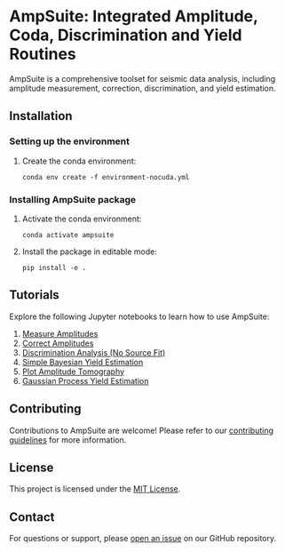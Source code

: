 # AmpSuite: Integrated Amplitude, Coda, Discrimination and Yield Routines

AmpSuite is a comprehensive toolset for seismic data analysis, including amplitude measurement, correction, discrimination, and yield estimation.

## Installation

### Setting up the environment

1. Create the conda environment:
   ```
   conda env create -f environment-nocuda.yml
   ```

### Installing AmpSuite package

1. Activate the conda environment:
   ```
   conda activate ampsuite
   ```

2. Install the package in editable mode:
   ```
   pip install -e .
   ```

## Tutorials

Explore the following Jupyter notebooks to learn how to use AmpSuite:

1. [Measure Amplitudes](notebooks/Tutorial001_Measure_Amplitudes.ipynb)
2. [Correct Amplitudes](notebooks/Tutorial002_Correct_Amplitudes.ipynb)
3. [Discrimination Analysis (No Source Fit)](notebooks/Tutorial003_Discrimination_Analysis_No_Source_Fit.ipynb)
4. [Simple Bayesian Yield Estimation](notebooks/Tutorial004_Bayesian_Yield_Estimation.ipynb)
5. [Plot Amplitude Tomography](notebooks/Tutorial005_Plot_Amplitude_Tomography.ipynb)
6. [Gaussian Process Yield Estimation](notebooks/Tutorial006_Gaussian_Process_Yield_Estimation.ipynb)

## Contributing

Contributions to AmpSuite are welcome! Please refer to our [contributing guidelines](CONTRIBUTING.md) for more information.

## License

This project is licensed under the [MIT License](LICENSE.md).

## Contact

For questions or support, please [open an issue](https://github.com/lanl/AmpSuite/issues) on our GitHub repository.
